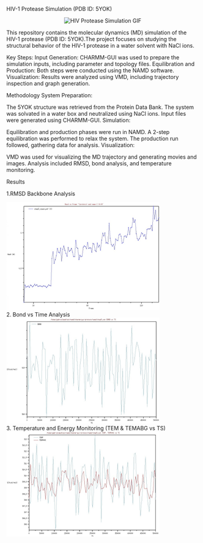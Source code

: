 HIV-1 Protease Simulation (PDB ID: 5YOK)
<div align="center">
  <img src="https://github.com/gabimafuzo/NAMD/blob/eef890ad992f9ba255e50af4400bad1947774a50/HIV%20Protease%20-%205YOK/proteinacomp.gif" alt="HIV Protease Simulation GIF" width="600px">
</div>

This repository contains the molecular dynamics (MD) simulation of the HIV-1 protease (PDB ID: 5YOK).The project focuses on studying the structural behavior of the HIV-1 protease in a water solvent with NaCl ions.

Key Steps:
Input Generation: CHARMM-GUI was used to prepare the simulation inputs, including parameter and topology files.
Equilibration and Production: Both steps were conducted using the NAMD software.
Visualization: Results were analyzed using VMD, including trajectory inspection and graph generation.

Methodology
System Preparation:

The 5YOK structure was retrieved from the Protein Data Bank.
The system was solvated in a water box and neutralized using NaCl ions.
Input files were generated using CHARMM-GUI.
Simulation:

Equilibration and production phases were run in NAMD.
A 2-step equilibration was performed to relax the system.
The production run followed, gathering data for analysis.
Visualization:

VMD was used for visualizing the MD trajectory and generating movies and images.
Analysis included RMSD, bond analysis, and temperature monitoring.

Results

1.RMSD Backbone Analysis
<div align="left">
  <img src="https://github.com/gabimafuzo/NAMD/blob/b668d687668c926dec2971f26645039c4ca231fc/HIV%20Protease%20-%205YOK/rmsdvsframe.jpeg" alt="HIV Protease Simulation GIF" width="400px">
</div>
2. Bond vs Time Analysis
<div align="left">
  <img src="https://github.com/gabimafuzo/NAMD/blob/b668d687668c926dec2971f26645039c4ca231fc/HIV%20Protease%20-%205YOK/bondvsts.jpeg" alt="HIV Protease Simulation GIF" width="400px">
</div>
3. Temperature and Energy Monitoring (TEM & TEMABG vs TS)
<div align="left">
  <img src="https://github.com/gabimafuzo/NAMD/blob/b668d687668c926dec2971f26645039c4ca231fc/HIV%20Protease%20-%205YOK/tempvsts.jpeg" width="400px">
</div>




